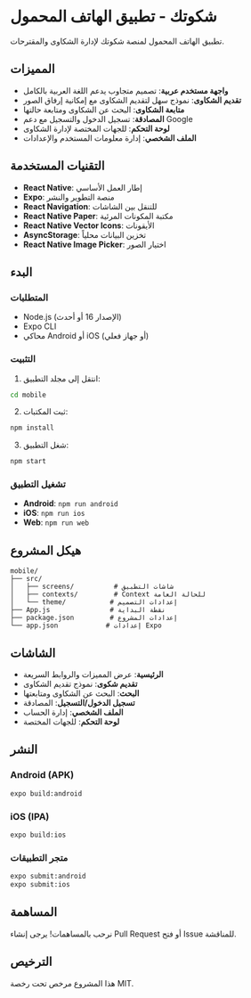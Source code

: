 # شكوتك - تطبيق الهاتف المحمول

تطبيق الهاتف المحمول لمنصة شكوتك لإدارة الشكاوى والمقترحات.

## المميزات

- **واجهة مستخدم عربية**: تصميم متجاوب يدعم اللغة العربية بالكامل
- **تقديم الشكاوى**: نموذج سهل لتقديم الشكاوى مع إمكانية إرفاق الصور
- **متابعة الشكاوى**: البحث عن الشكاوى ومتابعة حالتها
- **المصادقة**: تسجيل الدخول والتسجيل مع دعم Google
- **لوحة التحكم**: للجهات المختصة لإدارة الشكاوى
- **الملف الشخصي**: إدارة معلومات المستخدم والإعدادات

## التقنيات المستخدمة

- **React Native**: إطار العمل الأساسي
- **Expo**: منصة التطوير والنشر
- **React Navigation**: للتنقل بين الشاشات
- **React Native Paper**: مكتبة المكونات المرئية
- **React Native Vector Icons**: الأيقونات
- **AsyncStorage**: تخزين البيانات محلياً
- **React Native Image Picker**: اختيار الصور

## البدء

### المتطلبات

- Node.js (الإصدار 16 أو أحدث)
- Expo CLI
- محاكي Android أو iOS (أو جهاز فعلي)

### التثبيت

1. انتقل إلى مجلد التطبيق:
```bash
cd mobile
```

2. ثبت المكتبات:
```bash
npm install
```

3. شغل التطبيق:
```bash
npm start
```

### تشغيل التطبيق

- **Android**: `npm run android`
- **iOS**: `npm run ios`
- **Web**: `npm run web`

## هيكل المشروع

```
mobile/
├── src/
│   ├── screens/          # شاشات التطبيق
│   ├── contexts/         # Context للحالة العامة
│   └── theme/           # إعدادات التصميم
├── App.js               # نقطة البداية
├── package.json         # إعدادات المشروع
└── app.json            # إعدادات Expo
```

## الشاشات

- **الرئيسية**: عرض المميزات والروابط السريعة
- **تقديم شكوى**: نموذج تقديم الشكاوى
- **البحث**: البحث عن الشكاوى ومتابعتها
- **تسجيل الدخول/التسجيل**: المصادقة
- **الملف الشخصي**: إدارة الحساب
- **لوحة التحكم**: للجهات المختصة

## النشر

### Android (APK)

```bash
expo build:android
```

### iOS (IPA)

```bash
expo build:ios
```

### متجر التطبيقات

```bash
expo submit:android
expo submit:ios
```

## المساهمة

نرحب بالمساهمات! يرجى إنشاء Pull Request أو فتح Issue للمناقشة.

## الترخيص

هذا المشروع مرخص تحت رخصة MIT.